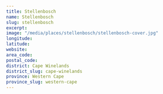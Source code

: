 ```yaml
---
title: Stellenbosch
name: Stellenbosch
slug: stellenbosch
excerpt: 
image: "/media/places/stellenbosch/stellenbosch-cover.jpg"
longitude: 
latitude: 
website: 
area_code: 
postal_code: 
district: Cape Winelands
district_slug: cape-winelands
province: Western Cape
province_slug: western-cape
---
```

